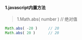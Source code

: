 #### 1.javascript内置方法
>1.Math.abs( number )   // 绝对值
```javascript
Math.abs( -20 )     // 20
Math.abs( 20 )      // 20
```